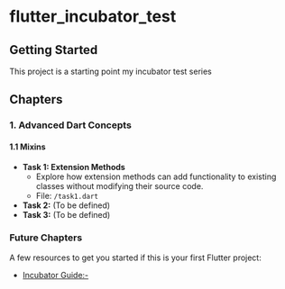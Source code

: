 # flutter_incubator_test

## Getting Started

This project is a starting point my incubator test series

## Chapters

### 1. Advanced Dart Concepts

#### 1.1 Mixins

*   **Task 1: Extension Methods**
    *   Explore how extension methods can add functionality to existing classes without modifying their source code.
    *   File: `/task1.dart`
*   **Task 2:** (To be defined)
*   **Task 3:** (To be defined)

### Future Chapters



A few resources to get you started if this is your first Flutter project:

- [Incubator Guide:- ]([https://docs.flutter.dev/get-started/codelab](https://github.com/team113/flutter-incubator))
